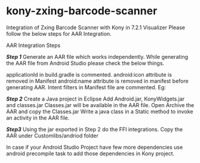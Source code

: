 
# kony-zxing-barcode-scanner
Integration of Zxing Barcode Scanner with Kony in 7.2.1 Visualizer
Please follow the below steps for AAR Integration.

AAR Integration Steps

***Step 1*** 
Generate an AAR file which works independently.
While generating the AAR file from Android Studio please check the below things.

applicationId in build.gradle is commented.
android:icon attribute is removed in Manifest
android:name attribute is removed in manifest before generating AAR.
Intent filters in Manifest file are commented.
Eg: <intent-filter>
		<action android:name="android.intent.action.MAIN" />
		<category android:name="android.intent.category.LAUNCHER" />
		</intent-filter>

***Step 2***
Create a Java project in Eclipse
Add Android.jar, KonyWidgets.jar and classes.jar
Classes.jar will be available in the AAR file. Open Archive the AAR and copy the Classes.jar
Write a java class in a Static method to invoke an activity in the AAR file.

***Step3***
Using the jar exported in Step 2 do the FFI integrations.
Copy the AAR under Customlibs/andriod folder


In case if your Android Studio Project have few more dependencies use android precompile task to add those dependencies in Kony project.
